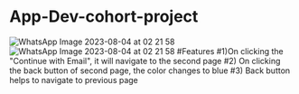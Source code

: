 # App-Dev-cohort-project
![WhatsApp Image 2023-08-04 at 02 21 58](https://github.com/palak684/App-Dev-cohort-project/assets/104788250/c27e3861-38d6-4bcb-9f0a-d7fe2f819c05)
![WhatsApp Image 2023-08-04 at 02 21 58](https://github.com/palak684/App-Dev-cohort-project/assets/104788250/0323c163-07b6-462c-a892-b55c7e0ecc3f)
#Features
#1)On clicking the "Continue with Email", it will navigate to the second page
#2) On clicking the back button of second page, the color changes to blue
#3) Back button helps to navigate to previous page
